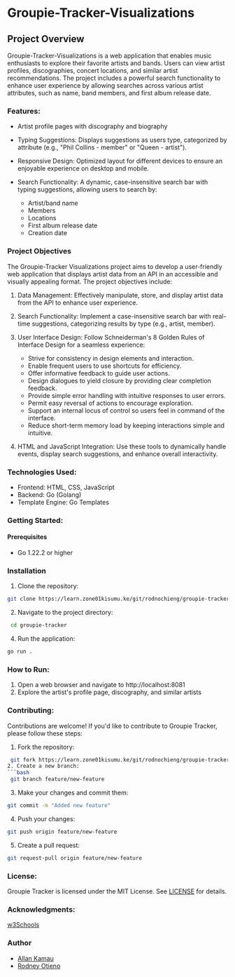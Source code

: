 # Groupie-Tracker-Visualizations

## Project Overview
 
Groupie-Tracker-Visualizations is a web application that enables music enthusiasts to explore their favorite artists and bands. Users can view artist profiles, discographies, concert locations, and similar artist recommendations. The project includes a powerful search functionality to enhance user experience by allowing searches across various artist attributes, such as name, band members, and first album release date.

### Features:

- Artist profile pages with discography and biography
- Typing Suggestions: Displays suggestions as users type, categorized by attribute (e.g., "Phil Collins - member" or "Queen - artist").
- Responsive Design: Optimized layout for different devices to ensure an enjoyable experience on desktop and mobile.
- Search Functionality: A dynamic, case-insensitive search bar with typing suggestions, allowing users to search by:

   - Artist/band name
   - Members
   - Locations
   - First album release date
   - Creation date

### Project Objectives
The Groupie-Tracker Visualizations project aims to develop a user-friendly web application that displays artist data from an API in an accessible and visually appealing format. The project objectives include:

1.   Data Management: Effectively manipulate, store, and display artist data from the API to enhance user experience.

2.  Search Functionality: Implement a case-insensitive search bar with real-time suggestions, categorizing results by type (e.g., artist, member).

3.  User Interface Design: Follow Schneiderman's 8 Golden Rules of Interface Design for a seamless experience:
      - Strive for consistency in design elements and interaction.
      - Enable frequent users to use shortcuts for efficiency.
      - Offer informative feedback to guide user actions.
      - Design dialogues to yield closure by providing clear completion feedback.
      - Provide simple error handling with intuitive responses to user errors.
      - Permit easy reversal of actions to encourage exploration.
      - Support an internal locus of control so users feel in command of the interface.
      - Reduce short-term memory load by keeping interactions simple and intuitive.

4. HTML and JavaScript Integration: Use these tools to dynamically handle events, display search suggestions, and enhance overall interactivity.

### Technologies Used:
- Frontend: HTML, CSS, JavaScript
- Backend: Go (Golang)
- Template Engine: Go Templates

### Getting Started:
#### Prerequisites
- Go 1.22.2 or higher


### Installation
1. Clone the repository: 
```bash
git clone https://learn.zone01kisumu.ke/git/rodnochieng/groupie-tracker-visualizations.git
```
2. Navigate to the project directory:
```bash
 cd groupie-tracker
 ```
4. Run the application: 
```bash
go run .
```
### How to Run:
1. Open a web browser and navigate to http://localhost:8081
3. Explore the artist's profile page, discography, and similar artists

### Contributing:
Contributions are welcome! If you'd like to contribute to Groupie Tracker, please follow these steps:

1. Fork the repository:
```bash
 git fork https://learn.zone01kisumu.ke/git/rodnochieng/groupie-tracker-visualizations.git
2. Create a new branch:
```bash
 git branch feature/new-feature
 ```
3. Make your changes and commit them: 
```bash
git commit -m "Added new feature"
```
4. Push your changes: 
```bash
git push origin feature/new-feature
```
5. Create a pull request: 
```bash
git request-pull origin feature/new-feature
```
### License:
Groupie Tracker is licensed under the MIT License. See [LICENSE](LICENSE) for details.

### Acknowledgments:
[w3Schools](https://www.w3schools.com)

### Author
- [Allan Kamau](https://github.com/Githaiga22)
- [Rodney Otieno](https://github.com/rodneyo1)

